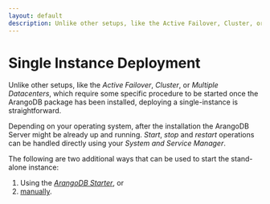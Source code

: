 ```yaml
---
layout: default
description: Unlike other setups, like the Active Failover, Cluster, or Multiple Datacenters,which require some specific procedure to be started once the ArangoDB package hasbeen installed, deploying a single-instance is straightforward
---
```

Single Instance Deployment
==========================

Unlike other setups, like the _Active Failover_, _Cluster_, or _Multiple Datacenters_,
which require some specific procedure to be started once the ArangoDB package has
been installed, deploying a single-instance is straightforward.

Depending on your operating system, after the installation the ArangoDB Server
might be already up and running. _Start_, _stop_ and _restart_ operations can be
handled directly using your _System and Service Manager_.

The following are two additional ways that can be used to start the stand-alone
instance:

1. Using the [_ArangoDB Starter_](deployment-single-instance-using-the-starter.html), or 
2. [manually](deployment-single-instance-manual-start.html).
